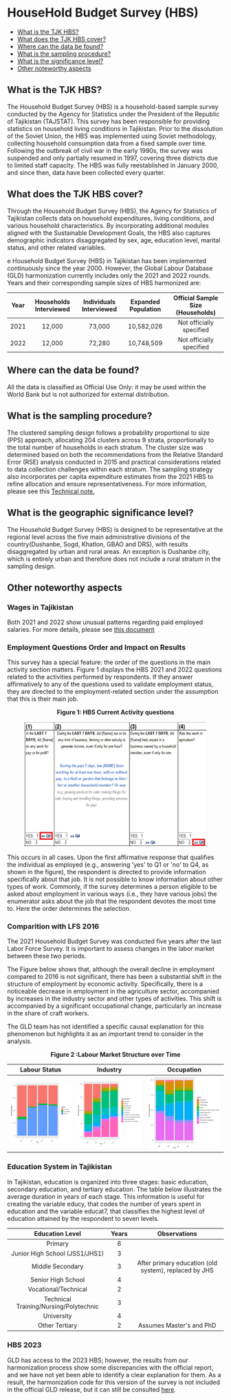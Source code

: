 # HouseHold Budget Survey (HBS)

- [What is the TJK HBS?](#what-is-the-tjk-hbs)
- [What does the TJK HBS cover?](#what-does-the-tjk-hbs-cover)
- [Where can the data be found?](#where-can-the-data-be-found)
- [What is the sampling procedure?](#what-is-the-sampling-procedure)
- [What is the significance level?](#what-is-the-geographic-significance-level)
- [Other noteworthy aspects](#other-noteworthy-aspects)

## What is the TJK HBS?

The Household Budget Survey (HBS) is a household-based sample survey conducted by the Agency for Statistics under the President of the Republic of Tajikistan (TAJSTAT). This survey has been responsible for providing statistics on household living conditions in Tajikistan. Prior to the dissolution of the Soviet Union, the HBS was implemented using Soviet methodology, collecting household consumption data from a fixed sample over time. Following the outbreak of civil war in the early 1990s, the survey was suspended and only partially resumed in 1997, covering three districts due to limited staff capacity. The HBS was fully reestablished in January 2000, and since then, data have been collected every quarter.

## What does the TJK HBS cover?

Through the Household Budget Survey (HBS), the Agency for Statistics of Tajikistan collects data on household expenditures, living conditions, and various household characteristics. By incorporating additional modules aligned with the Sustainable Development Goals, the HBS also captures demographic indicators disaggregated by sex, age, education level, marital status, and other related variables.

e Household Budget Survey (HBS) in Tajikistan has been implemented continuously since the year 2000. However, the Global Labour Database (GLD) harmonization currently includes only the 2021 and 2022 rounds. Years and their corresponding sample sizes of HBS harmonized are:


| **Year** | **Households Interviewed**  | **Individuals Interviewed**   | **Expanded Population**   | **Official Sample Size (Households)**  |
|:--------:|:---------------------------:|:----------------------------:|:------------------------:|:-------------------------------------:|
| 2021     | 12,000                      | 73,000                       | 10,582,026               | Not officially specified              |
| 2022     | 12,000                      | 72,280                       | 10,748,509               | Not officially specified              |


## Where can the data be found?

All the data is classified as Official Use Only: it may be used within the World Bank but is not authorized for external distribution.

## What is the sampling procedure?

The clustered sampling design follows a probability proportional to size (PPS) approach, allocating 204 clusters across 9 strata, proportionally to the total number of households in each stratum. The cluster size was determined based on both the recommendations from the Relative Standard Error (RSE) analysis conducted in 2015 and practical considerations related to data collection challenges within each stratum. The sampling strategy also incorporates per capita expenditure estimates from the 2021 HBS to refine allocation and ensure representativeness. For more information, please see this [Technical note.](utilities/Technical%20Note%20on%20HBS%202024%20Sampling.docx)

## What is the geographic significance level?
The Household Budget Survey (HBS) is designed to be representative at the regional level across the five main administrative divisions of the country(Dushanbe, Sogd, Khatlon, GBAO and DRS), with results disaggregated by urban and rural areas. An exception is Dushanbe city, which is entirely urban and therefore does not include a rural stratum in the sampling design.


## Other noteworthy aspects

### Wages in Tajikistan
Both 2021 and 2022 show unusual patterns regarding paid employed salaries. For more details, please see [this document](Wages.md)

### Employment Questions Order and Impact on Results

This survey has a special feature: the order of the questions in the main activity section matters. Figure 1 displays the HBS 2021 and 2022 questions related to the activities performed by respondents. If they answer affirmatively to any of the questions used to validate employment status, they are directed to the employment-related section under the assumption that this is their main job.

<div align="center"><strong >Figure 1: HBS Current Activity questions </strong></div>

<figure>

<img src="utilities/current_activity_questions.png" alt="current_activity_questions"/>

</figure>


This occurs in all cases. Upon the first affirmative response that qualifies the individual as employed (e.g., answering 'yes' to Q1 or 'no' to Q4, as shown in the figure), the respondent is directed to provide information specifically about that job. It is not possible to know information about other types of work. Commonly, if the survey determines a person eligible to be asked about employment in various ways (i.e., they have various jobs) the enumerator asks about the job that the respondent devotes the most time to. Here the order determines the selection.

### Comparition with LFS 2016

The 2021 Household Budget Survey was conducted five years after the last Labor Force Survey. It is important to assess changes in the labor market between these two periods.

The Figure below shows that, although the overall decline in employment compared to 2016 is not significant, there has been a substantial shift in the structure of employment by economic activity. Specifically, there is a noticeable decrease in employment in the agriculture sector, accompanied by increases in the industry sector and other types of activities. This shift is accompanied by a significant occupational change, particularly an increase in the share of craft workers.

The GLD team has not identified a specific causal explanation for this phenomenon but highlights it as an important trend to consider in the analysis.


<div align="center"><strong>Figure 2 :Labour Market Structure over Time </strong></div>

| Labour Status          | Industry                    | Occupation                |
|:----------------------:|:---------------------------:|:-------------------------:|
| ![TJK_lstatus](utilities/TJK_lstatus.png) | ![TJK_industrycat10](utilities/TJK_industrycat10.png) | ![TJK_occup](utilities/TJK_occup.png) |

### Education System in Tajikistan

In Tajikistan, education is organized into three stages: basic education, secondary education, and tertiary education. The table below illustrates the average duration in years of each stage. This information is useful for creating the variable educy, that codes the number of years spent in education and the variable educat7, that classifies the highest level of education attained by the respondent to seven levels.

| Education Level                                     | Years   | Observations                                   |
|:---------------------------------------------------:|:-------:|:----------------------------------------------:|
| Primary                                            | 6       |                                                |
| Junior High School (JSS1/JHS1)                      | 3       |                                                |
| Middle Secondary                                    | 3       | After primary education (old system), replaced by JHS |
| Senior High School                                  | 4       |                                                |
| Vocational/Technical                                | 2       |                                                |
| Technical Training/Nursing/Polytechnic              | 3       |                                                |
| University                                          | 4       |                                                |
| Other Tertiary                                      | 2       | Assumes Master's and PhD                       |

### HBS 2023
GLD has access to the 2023 HBS; however, the results from our harmonization process show some discrepancies with the official report, and we have not yet been able to identify a clear explanation for them. As a result, the harmonization code for this version of the survey is not included in the official GLD release, but it can still be consulted [here](utilities/TJK_2023_HBS_V01_M_V01_A_GLD_ALL.do).
